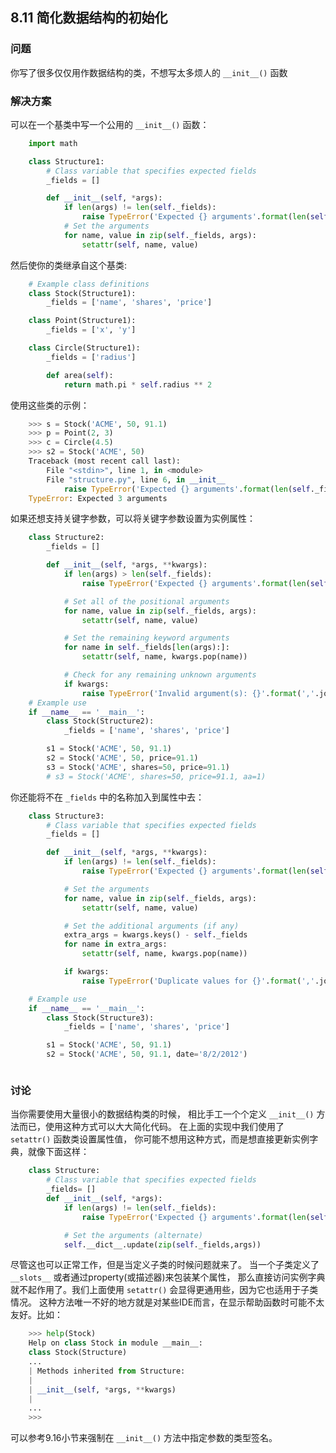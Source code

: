 ## 8.11 简化数据结构的初始化 ##
### 问题 ###
你写了很多仅仅用作数据结构的类，不想写太多烦人的 ``__init__()`` 函数
### 解决方案 ###
可以在一个基类中写一个公用的 ``__init__()`` 函数：
```python
    import math

    class Structure1:
        # Class variable that specifies expected fields
        _fields = []

        def __init__(self, *args):
            if len(args) != len(self._fields):
                raise TypeError('Expected {} arguments'.format(len(self._fields)))
            # Set the arguments
            for name, value in zip(self._fields, args):
                setattr(self, name, value)

```
然后使你的类继承自这个基类:
```python
    # Example class definitions
    class Stock(Structure1):
        _fields = ['name', 'shares', 'price']

    class Point(Structure1):
        _fields = ['x', 'y']

    class Circle(Structure1):
        _fields = ['radius']

        def area(self):
            return math.pi * self.radius ** 2

```
使用这些类的示例：
```python
    >>> s = Stock('ACME', 50, 91.1)
    >>> p = Point(2, 3)
    >>> c = Circle(4.5)
    >>> s2 = Stock('ACME', 50)
    Traceback (most recent call last):
        File "<stdin>", line 1, in <module>
        File "structure.py", line 6, in __init__
            raise TypeError('Expected {} arguments'.format(len(self._fields)))
    TypeError: Expected 3 arguments

```
如果还想支持关键字参数，可以将关键字参数设置为实例属性：
```python
    class Structure2:
        _fields = []

        def __init__(self, *args, **kwargs):
            if len(args) > len(self._fields):
                raise TypeError('Expected {} arguments'.format(len(self._fields)))

            # Set all of the positional arguments
            for name, value in zip(self._fields, args):
                setattr(self, name, value)

            # Set the remaining keyword arguments
            for name in self._fields[len(args):]:
                setattr(self, name, kwargs.pop(name))

            # Check for any remaining unknown arguments
            if kwargs:
                raise TypeError('Invalid argument(s): {}'.format(','.join(kwargs)))
    # Example use
    if __name__ == '__main__':
        class Stock(Structure2):
            _fields = ['name', 'shares', 'price']

        s1 = Stock('ACME', 50, 91.1)
        s2 = Stock('ACME', 50, price=91.1)
        s3 = Stock('ACME', shares=50, price=91.1)
        # s3 = Stock('ACME', shares=50, price=91.1, aa=1)

```
你还能将不在 ``_fields`` 中的名称加入到属性中去：
```python
    class Structure3:
        # Class variable that specifies expected fields
        _fields = []

        def __init__(self, *args, **kwargs):
            if len(args) != len(self._fields):
                raise TypeError('Expected {} arguments'.format(len(self._fields)))

            # Set the arguments
            for name, value in zip(self._fields, args):
                setattr(self, name, value)

            # Set the additional arguments (if any)
            extra_args = kwargs.keys() - self._fields
            for name in extra_args:
                setattr(self, name, kwargs.pop(name))

            if kwargs:
                raise TypeError('Duplicate values for {}'.format(','.join(kwargs)))

    # Example use
    if __name__ == '__main__':
        class Stock(Structure3):
            _fields = ['name', 'shares', 'price']

        s1 = Stock('ACME', 50, 91.1)
        s2 = Stock('ACME', 50, 91.1, date='8/2/2012')



```
### 讨论 ###
当你需要使用大量很小的数据结构类的时候，
相比手工一个个定义 ``__init__()`` 方法而已，使用这种方式可以大大简化代码。
在上面的实现中我们使用了 ``setattr()`` 函数类设置属性值，
你可能不想用这种方式，而是想直接更新实例字典，就像下面这样：
```python
    class Structure:
        # Class variable that specifies expected fields
        _fields= []
        def __init__(self, *args):
            if len(args) != len(self._fields):
                raise TypeError('Expected {} arguments'.format(len(self._fields)))

            # Set the arguments (alternate)
            self.__dict__.update(zip(self._fields,args))


```
尽管这也可以正常工作，但是当定义子类的时候问题就来了。
当一个子类定义了 ``__slots__`` 或者通过property(或描述器)来包装某个属性，
那么直接访问实例字典就不起作用了。我们上面使用 ``setattr()`` 会显得更通用些，因为它也适用于子类情况。
这种方法唯一不好的地方就是对某些IDE而言，在显示帮助函数时可能不太友好。比如：
```python
    >>> help(Stock)
    Help on class Stock in module __main__:
    class Stock(Structure)
    ...
    | Methods inherited from Structure:
    |
    | __init__(self, *args, **kwargs)
    |
    ...
    >>>

```
可以参考9.16小节来强制在 ``__init__()`` 方法中指定参数的类型签名。
